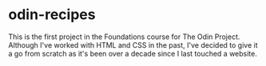 # odin-recipes

This is the first project in the Foundations course for The Odin Project. Although I've worked with HTML and CSS in the past, I've decided to give it a go from scratch as it's been over a decade since I last touched a website.
